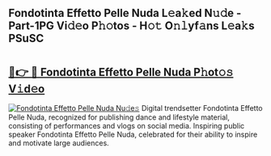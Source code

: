 ## Fondotinta Effetto Pelle Nuda L𝚎a𝚔ed N𝚞𝚍e - Part-1PG Vi𝚍𝚎o P𝚑𝚘tos - H𝚘𝚝 O𝚗𝚕yf𝚊ns L𝚎a𝚔s PSuSC

# <h2><a href="http://kf3laf.oniu.top/?m=Fondotinta+Effetto+Pelle+Nuda">🔗👉 🔴 Fondotinta Effetto Pelle Nuda P𝚑ot𝚘𝚜 V𝚒d𝚎o</a></h2>

[![Fondotinta Effetto Pelle Nuda Nu𝚍e𝚜](https://i.imgur.com/0qMVB7G.gif)](http://kf3laf.oniu.top/?m=Fondotinta+Effetto+Pelle+Nuda)
Digital trendsetter Fondotinta Effetto Pelle Nuda, recognized for publishing dance and lifestyle material, consisting of performances and vlogs on social media. Inspiring public speaker Fondotinta Effetto Pelle Nuda, celebrated for their ability to inspire and motivate large audiences.  
